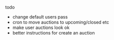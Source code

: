  todo
 - change default users pass
 - cron to move auctions to upcoming/closed etc
 - make user auctions look ok   
 - better instructions for create an auction
